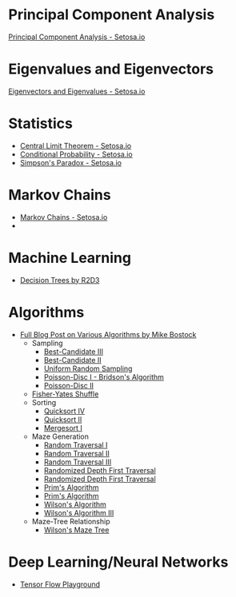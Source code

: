 
# Principal Component Analysis
[Principal Component Analysis - Setosa.io](http://setosa.io/ev/principal-component-analysis/)

# Eigenvalues and Eigenvectors
[Eigenvectors and Eigenvalues - Setosa.io](http://setosa.io/ev/eigenvectors-and-eigenvalues/)

# Statistics
* [Central Limit Theorem - Setosa.io](http://blog.vctr.me/posts/central-limit-theorem.html)
* [Conditional Probability - Setosa.io](http://setosa.io/conditional/)
* [Simpson's Paradox - Setosa.io](http://vudlab.com/simpsons/)

# Markov Chains
* [Markov Chains - Setosa.io](http://setosa.io/blog/2014/07/26/markov-chains/index.html)
* 
# Machine Learning
* [Decision Trees by R2D3](http://www.r2d3.us/visual-intro-to-machine-learning-part-1/)

#  Algorithms
* [Full Blog Post on Various Algorithms by Mike Bostock](https://bost.ocks.org/mike/algorithms/)
  * Sampling
    * [Best-Candidate III](https://bl.ocks.org/mbostock/981b42034400e48ac637)
    * [Best-Candidate II](https://bl.ocks.org/mbostock/d7bf3bd67d00ed79695b)
    * [Uniform Random Sampling](https://bl.ocks.org/mbostock/fe3f75700e70416e37cd)
    * [Poisson-Disc I - Bridson's Algorithm](https://bl.ocks.org/mbostock/19168c663618b7f07158)
    * [Poisson-Disc II](https://bl.ocks.org/mbostock/dbb02448b0f93e4c82c3)
  * [Fisher-Yates Shuffle](https://bost.ocks.org/mike/shuffle/)
  * Sorting
    * [Quicksort IV](https://bl.ocks.org/mbostock/e1e1e7e2c360bec054ba)
    * [Quicksort II](https://bl.ocks.org/mbostock/eb3bf12a9d02d78480c2)
    * [Mergesort I](https://bl.ocks.org/mbostock/39566aca95eb03ddd526)
  * Maze Generation
    * [Random Traversal I](https://bl.ocks.org/mbostock/70a28267db0354261476)
    * [Random Traversal II](https://bl.ocks.org/mbostock/11167589)
    * [Random Traversal III](https://bl.ocks.org/mbostock/11337835)
    * [Randomized Depth First Traversal](https://bl.ocks.org/mbostock/1ef3b1fb9eb35ca8ffff)
    * [Randomized Depth First Traversal](https://bl.ocks.org/mbostock/949c772b81296f8e4188)
    * [Prim's Algorithm](https://bl.ocks.org/mbostock/11159599)
    * [Prim's Algorithm](https://bl.ocks.org/mbostock/11377353)
    * [Wilson's Algorithm](https://bl.ocks.org/mbostock/11357811)
    * [Wilson's Algorithm III](https://bl.ocks.org/mbostock/11363008)
  * Maze-Tree Relationship
    * [Wilson's Maze Tree](https://bl.ocks.org/mbostock/061b3929ba0f3964d335) 

# Deep Learning/Neural Networks
* [Tensor Flow Playground](http://playground.tensorflow.org/)

